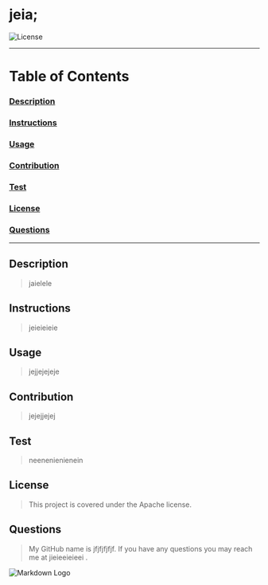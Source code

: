 # jeia;

![License](https://img.shields.io/badge/License-Apache%20-blue.svg)

___
# Table of Contents

### [Description](#description)

### [Instructions](#instructions)

### [Usage](#usage)

### [Contribution](#contribution)

### [Test](#contribution)

### [License](#license)

### [Questions](#questions)
___

 ## Description

>jaielele

 ## Instructions

>jeieieieie

## Usage

>jejjejejeje

## Contribution

>jejejjejej

## Test

>neenenienienein


## License
>This project is covered under the Apache license.
  
## Questions
>My GitHub name is jfjfjfjfjf.
If you have any questions you may reach
me at jieieeieieei .

![Markdown Logo](https://markdown-here.com/img/icon256.png)

 
 
 
 
 
 
 
 
 
 
 
 
 
 
 
 
 
 
 
 
    